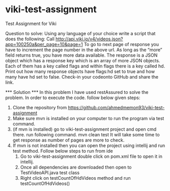 # viki-test-assignment
Test Assignment for Viki

Question to solve:
Using any language of your choice write a script that does the following:
Call http://api.viki.io/v4/videos.json?app=100250a&per_page=10&page=1
To go to next page of response you have to increment the page number in the above url.
As long as the “more” field returns true, you have more data available.
The response is a JSON object which has a response key which is an array of more JSON objects. Each of them has a key called flags and within flags there is a key called hd. Print out how many response objects have flags:hd set to true and how many have hd set to false. Check-in your codeonto GitHub and share the link.


*** Solution ***
In this problem I have used restAssured to solve the problem.
In order to execute the code. follow below given steps:
1. Clone the repository from https://github.com/ahmedmemon93/viki-test-assignment
2. Make sure mvn is installed on your computer to run the program via test command.
3. (if mvn is installed) go to viki-test-assignment project and open cmd there. run following command.
    mvn clean test
It will take some time to get response as number of pages are more to check.
4. If mvn is not installed then you can open the project using intellij and run test method. Follow below steps to run from ide
    1. Go to viki-test-assignment double click on pom.xml file to open it in intellij.
    2. Once all dependencies are downloaded then open to TestVideoAPI.java test class
    3. Right click on testCountOfHdVideos method and run testCountOfHdVideos()

